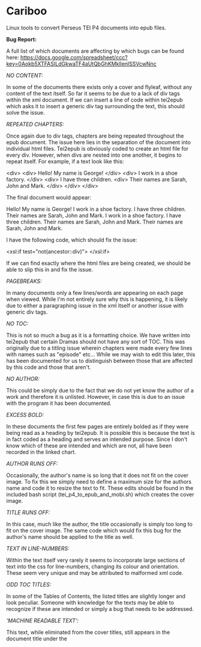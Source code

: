 
Cariboo
=======

Linux tools to convert Perseus TEI P4 documents into epub files.

<b>Bug Report:</b>

A full list of which documents are affecting by which bugs can be found here: https://docs.google.com/spreadsheet/ccc?key=0Aokb5XTFASILdGkwaTF4aUtQbGhKMkllenlSSVcwNnc

<i>NO CONTENT:</i>

In some of the documents there exists only a cover and flyleaf, without any content of the text itself. So far it seems to be due to a lack of div tags within the xml document. If we can insert a line of code within tei2epub which asks it to insert a generic div tag surrounding the text, this should solve the issue. 

<i>REPEATED CHAPTERS:</i>

Once again due to div tags, chapters are being repeated throughout the epub document. The issue here lies in the separation of the document into individual html files. Tei2epub is obviously coded to create an html file for every div. However, when divs are nested into one another, it begins to repeat itself. For example, if a text look like this:


&lt;div&gt;
&lt;div&gt;
Hello! My name is George!
&lt;/div&gt;
&lt;div&gt;
I work in a shoe factory.
&lt;/div&gt;
&lt;div&gt; 
I have three children. 
&lt;div&gt; Their names are Sarah, John and Mark. &lt;/div&gt;
&lt;/div&gt;
&lt;/div&gt;


The final document would appear:

Hello! My name is George!
I work in a shoe factory.
I have three children. 
Their names are Sarah, John and Mark.
I work in a shoe factory.
I have three children.
Their names are Sarah, John and Mark.
Their names are Sarah, John and Mark.

I have the following code, which should fix the issue:


&lt;xsl:if test="not(ancestor::div)"&gt;
&lt;/xsl:if&gt;


If we can find exactly where the html files are being created, we should be able to slip this in and fix the issue.

<i>PAGEBREAKS:</i>

In many documents only a few lines/words are appearing on each page when viewed. While I'm not entirely sure why this is happening, it is likely due to either a paragraphing issue in the xml itself or another issue with generic div tags.

<i>NO TOC:</i>

This is not so much a bug as it is a formatting choice. We have written into tei2epub that certain Dramas should not have any sort of TOC. This was originally due to a titling issue wherein chapters were made every few lines with names such as "episode" etc... While we may wish to edit this later, this has been documented for us to distinguish between those that are affected by this code and those that aren't. 

<i>NO AUTHOR:</i>

This could be simply due to the fact that we do not yet know the author of a work and therefore it is unlisted. However, in case this is due to an issue with the program it has been documented. 

<i>EXCESS BOLD:</i>

In these documents the first few pages are entirely bolded as if they were being read as a heading by tei2epub. It is possible this is because the text is in fact coded as a heading and serves an intended purpose. Since I don't know which of these are intended and which are not, all have been recorded in the linked chart. 

<i>AUTHOR RUNS OFF:</i>

Occasionally, the author's name is so long that it does not fit on the cover image. To fix this we simply need to define a maximum size for the authors name and code it to resize the text to fit. These edits should be found in the included bash script (tei_p4_to_epub_and_mobi.sh) which creates the cover image. 

<i>TITLE RUNS OFF:</i>

In this case, much like the author, the title occasionally is simply too long to fit on the cover image. The same code which would fix this bug for the author's name should be applied to the title as well. 

<i>TEXT IN LINE-NUMBERS:</i>

Within the text itself very rarely it seems to incorporate large sections of text into the css for line-numbers, changing its colour and orientation. These seem very unique and may be attributed to malformed xml code. 

<i>ODD TOC TITLES:</i>

In some of the Tables of Contents, the listed titles are slightly longer and look peculiar. Someone with knowledge for the texts may be able to recognize if these are intended or simply a bug that needs to be addressed. 

<i>'MACHINE READABLE TEXT':</i>

This text, while eliminated from the cover titles, still appears in the document title under the <title> element, meaning on devices it is still listed with this text included. This needs to be removed so that it does not appear in the official title for the epub.
